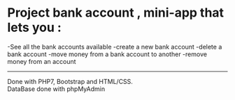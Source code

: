 # Project bank account , mini-app that lets you :    
-See all the bank accounts available
-create a new bank account
-delete a bank account
-move money from a bank account to another
-remove money from an account

*****      
Done with PHP7, Bootstrap and HTML/CSS.     
DataBase done with phpMyAdmin
